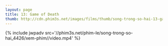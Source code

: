 ```yaml
---
layout: page
title: 13: Game of Death
thumb: http://cdn.phim3s.net/images/films/thumb/song-trong-so-hai-13-game-of-death-2006.jpg
---
```

{% include jwpadv src='//phim3s.net/phim-le/song-trong-so-hai_4426/xem-phim//video.mp4' %}